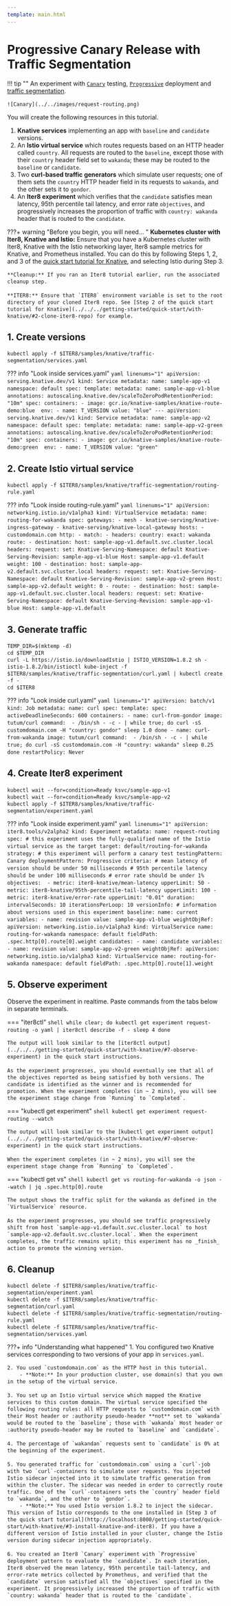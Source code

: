 ```yaml
---
template: main.html
---
```


# Progressive Canary Release with Traffic Segmentation

!!! tip ""
    An experiment with [`Canary`](../../../concepts/buildingblocks/#testing-pattern) testing, [`Progressive`](../../../concepts/buildingblocks/#deployment-pattern) deployment and [traffic segmentation](../../../concepts/buildingblocks/#traffic-shaping).
    
    ![Canary](../../images/request-routing.png)

You will create the following resources in this tutorial.

1. **Knative services** implementing an app with `baseline` and `candidate` versions.
2. An  **Istio virtual service** which routes requests based on an HTTP header called `country`. All requests are routed to the `baseline`, except those with their `country` header field set to `wakanda`; these may be routed to the `baseline` or `candidate`.
3. Two **curl-based traffic generators** which simulate user requests; one of them sets the `country` HTTP header field in its requests to `wakanda`, and the other sets it to `gondor`.
4. An **Iter8 experiment** which verifies that the `candidate` satisfies mean latency, 95th percentile tail latency, and error rate `objectives`, and progressively increases the proportion of traffic with `country: wakanda` header that is routed to the `candidate`.

???+ warning "Before you begin, you will need... "
    **Kubernetes cluster with Iter8, Knative and Istio:** Ensure that you have a Kubernetes cluster with Iter8, Knative with the Istio networking layer, Iter8 sample metrics for Knative, and Prometheus installed. You can do this by following Steps 1, 2, and 3 of the [quick start tutorial for Knative](../../../getting-started/quick-start/with-knative/), and selecting Istio during Step 3.

    **Cleanup:** If you ran an Iter8 tutorial earlier, run the associated cleanup step.

    **ITER8:** Ensure that `ITER8` environment variable is set to the root directory of your cloned Iter8 repo. See [Step 2 of the quick start tutorial for Knative](../../../getting-started/quick-start/with-knative/#2-clone-iter8-repo) for example.


## 1. Create versions
```shell
kubectl apply -f $ITER8/samples/knative/traffic-segmentation/services.yaml
```

??? info "Look inside services.yaml"
    ```yaml linenums="1"
    apiVersion: serving.knative.dev/v1
    kind: Service
    metadata:
      name: sample-app-v1
      namespace: default
    spec:
      template:
        metadata:
          name: sample-app-v1-blue
          annotations:
            autoscaling.knative.dev/scaleToZeroPodRetentionPeriod: "10m"
        spec:
          containers:
          - image: gcr.io/knative-samples/knative-route-demo:blue 
            env:
            - name: T_VERSION
              value: "blue"
    ---
    apiVersion: serving.knative.dev/v1
    kind: Service
    metadata:
      name: sample-app-v2
      namespace: default
    spec:
      template:
        metadata:
          name: sample-app-v2-green
          annotations:
            autoscaling.knative.dev/scaleToZeroPodRetentionPeriod: "10m"
        spec:
          containers:
          - image: gcr.io/knative-samples/knative-route-demo:green 
            env:
            - name: T_VERSION
              value: "green"
    ```


## 2. Create Istio virtual service
```shell
kubectl apply -f $ITER8/samples/knative/traffic-segmentation/routing-rule.yaml
```

??? info "Look inside routing-rule.yaml"
    ```yaml linenums="1"
    apiVersion: networking.istio.io/v1alpha3
    kind: VirtualService
    metadata:
      name: routing-for-wakanda
    spec:
      gateways:
      - mesh
      - knative-serving/knative-ingress-gateway
      - knative-serving/knative-local-gateway
      hosts:
      - customdomain.com
      http:
      - match:
        - headers:
            country:
              exact: wakanda
        route:
        - destination:
            host: sample-app-v1.default.svc.cluster.local
          headers:
            request:
              set:
                Knative-Serving-Namespace: default
                Knative-Serving-Revision: sample-app-v1-blue
                Host: sample-app-v1.default
          weight: 100
        - destination:
            host: sample-app-v2.default.svc.cluster.local
          headers:
            request:
              set:
                Knative-Serving-Namespace: default
                Knative-Serving-Revision: sample-app-v2-green
                Host: sample-app-v2.default
          weight: 0
      - route:
        - destination:
            host: sample-app-v1.default.svc.cluster.local
          headers:
            request:
              set:
                Knative-Serving-Namespace: default
                Knative-Serving-Revision: sample-app-v1-blue
                Host: sample-app-v1.default
    ```

## 3. Generate traffic
```shell
TEMP_DIR=$(mktemp -d)
cd $TEMP_DIR
curl -L https://istio.io/downloadIstio | ISTIO_VERSION=1.8.2 sh -
istio-1.8.2/bin/istioctl kube-inject -f $ITER8/samples/knative/traffic-segmentation/curl.yaml | kubectl create -f -
cd $ITER8
```

??? info "Look inside curl.yaml"
    ```yaml linenums="1"
    apiVersion: batch/v1
    kind: Job
    metadata:
      name: curl
    spec:
      template:
        spec:
          activeDeadlineSeconds: 600
          containers:
          - name: curl-from-gondor
            image: tutum/curl
            command: 
            - /bin/sh
            - -c
            - |
              while true; do
              curl -sS customdomain.com -H "country: gondor"
              sleep 1.0
              done
          - name: curl-from-wakanda
            image: tutum/curl
            command: 
            - /bin/sh
            - -c
            - |
              while true; do
              curl -sS customdomain.com -H "country: wakanda"
              sleep 0.25
              done
          restartPolicy: Never
    ```

## 4. Create Iter8 experiment
```shell
kubectl wait --for=condition=Ready ksvc/sample-app-v1
kubectl wait --for=condition=Ready ksvc/sample-app-v2
kubectl apply -f $ITER8/samples/knative/traffic-segmentation/experiment.yaml
```

??? info "Look inside experiment.yaml"
    ```yaml linenums="1"
    apiVersion: iter8.tools/v2alpha2
    kind: Experiment
    metadata:
      name: request-routing
    spec:
      # this experiment uses the fully-qualified name of the Istio virtual service as the target
      target: default/routing-for-wakanda
      strategy:
        # this experiment will perform a canary test
        testingPattern: Canary
        deploymentPattern: Progressive
      criteria:
        # mean latency of version should be under 50 milliseconds
        # 95th percentile latency should be under 100 milliseconds
        # error rate should be under 1%
        objectives: 
        - metric: iter8-knative/mean-latency
          upperLimit: 50
        - metric: iter8-knative/95th-percentile-tail-latency
          upperLimit: 100
        - metric: iter8-knative/error-rate
          upperLimit: "0.01"
      duration:
        intervalSeconds: 10
        iterationsPerLoop: 10
      versionInfo:
        # information about versions used in this experiment
        baseline:
          name: current
          variables:
          - name: revision
            value: sample-app-v1-blue
          weightObjRef:
            apiVersion: networking.istio.io/v1alpha3
            kind: VirtualService
            name: routing-for-wakanda
            namespace: default
            fieldPath: .spec.http[0].route[0].weight
        candidates:
        - name: candidate
          variables:
          - name: revision
            value: sample-app-v2-green
          weightObjRef:
            apiVersion: networking.istio.io/v1alpha3
            kind: VirtualService
            name: routing-for-wakanda
            namespace: default
            fieldPath: .spec.http[0].route[1].weight
    ```

## 5. Observe experiment
Observe the experiment in realtime. Paste commands from the tabs below in separate terminals.

=== "iter8ctl"
    ```shell
    while clear; do
    kubectl get experiment request-routing -o yaml | iter8ctl describe -f -
    sleep 4
    done
    ```

    The output will look similar to the [iter8ctl output](../../../getting-started/quick-start/with-knative/#7-observe-experiment) in the quick start instructions.

    As the experiment progresses, you should eventually see that all of the objectives reported as being satisfied by both versions. The candidate is identified as the winner and is recommended for promotion. When the experiment completes (in ~ 2 mins), you will see the experiment stage change from `Running` to `Completed`.

=== "kubectl get experiment"
    ```shell
    kubectl get experiment request-routing --watch
    ```

    The output will look similar to the [kubectl get experiment output](../../../getting-started/quick-start/with-knative/#7-observe-experiment) in the quick start instructions.

    When the experiment completes (in ~ 2 mins), you will see the experiment stage change from `Running` to `Completed`.

=== "kubectl get vs"
    ```shell
    kubectl get vs routing-for-wakanda -o json --watch | jq .spec.http[0].route
    ```

    The output shows the traffic split for the wakanda as defined in the `VirtualService` resource.

    As the experiment progresses, you should see traffic progressively shift from host `sample-app-v1.default.svc.cluster.local` to host `sample-app-v2.default.svc.cluster.local`. When the experiment completes, the traffic remains split; this experiment has no _finish_ action to promote the winning version.

## 6. Cleanup
```shell
kubectl delete -f $ITER8/samples/knative/traffic-segmentation/experiment.yaml
kubectl delete -f $ITER8/samples/knative/traffic-segmentation/curl.yaml
kubectl delete -f $ITER8/samples/knative/traffic-segmentation/routing-rule.yaml
kubectl delete -f $ITER8/samples/knative/traffic-segmentation/services.yaml
```

???+ info "Understanding what happened"
    1. You configured two Knative services corresponding to two versions of your app in `services.yaml`.

    2. You used `customdomain.com` as the HTTP host in this tutorial.
        - **Note:** In your production cluster, use domain(s) that you own in the setup of the virtual service.

    3. You set up an Istio virtual service which mapped the Knative services to this custom domain. The virtual service specified the following routing rules: all HTTP requests to `customdomain.com` with their Host header or :authority pseudo-header **not** set to `wakanda` would be routed to the `baseline`; those with `wakanda` Host header or :authority pseudo-header may be routed to `baseline` and `candidate`.
    
    4. The percentage of `wakandan` requests sent to `candidate` is 0% at the beginning of the experiment.

    5. You generated traffic for `customdomain.com` using a `curl`-job with two `curl`-containers to simulate user requests. You injected Istio sidecar injected into it to simulate traffic generation from within the cluster. The sidecar was needed in order to correctly route traffic. One of the `curl`-containers sets the `country` header field to `wakanda`, and the other to `gondor`.
        - **Note:** You used Istio version 1.8.2 to inject the sidecar. This version of Istio corresponds to the one installed in [Step 3 of the quick start tutorial](http://localhost:8000/getting-started/quick-start/with-knative/#3-install-knative-and-iter8). If you have a different version of Istio installed in your cluster, change the Istio version during sidecar injection appropriately.
    
    6. You created an Iter8 `Canary` experiment with `Progressive` deployment pattern to evaluate the `candidate`. In each iteration, Iter8 observed the mean latency, 95th percentile tail-latency, and error-rate metrics collected by Prometheus, and verified that the `candidate` version satisfied all the `objectives` specified in the experiment. It progressively increased the proportion of traffic with `country: wakanda` header that is routed to the `candidate`.
